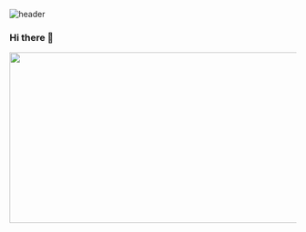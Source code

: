 ![header](https://capsule-render.vercel.app/api?type=waving&color=FAF5F1&height=300&section=header&text=%20fnejd%20&fontSize=90&fontColor=FBCEB1)


### Hi there 👋





<a href="https://github.com/devxb/gitanimals">
<img
  src="https://render.gitanimals.org/farms/fnejd"
  width="600"
  height="300"
/>
</a>
  



<!--
**fnejd/fnejd** is a ✨ _special_ ✨ repository because its `README.md` (this file) appears on your GitHub profile.

Here are some ideas to get you started:

- 🔭 I’m currently working on ...
- 🌱 I’m currently learning ...
- 👯 I’m looking to collaborate on ...
- 🤔 I’m looking for help with ...
- 💬 Ask me about ...
- 📫 How to reach me: ...
- 😄 Pronouns: ...
- ⚡ Fun fact: ...
-->
